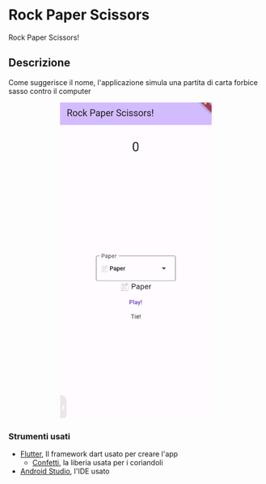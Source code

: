 # Rock Paper Scissors

Rock Paper Scissors!

## Descrizione

Come suggerisce il nome, l'applicazione simula una partita di carta forbice sasso contro il computer

<p align="center">
  <img src="screen.png" alt="Screen dell'app" width=300>
</p>

### Strumenti usati

* [Flutter]("https://flutter.dev/"), Il framework dart usato per creare l'app
  * [Confetti]("https://pub.dev/packages/confetti"), la liberia usata per i coriandoli
* [Android Studio]("https://developer.android.com/studio"), l'IDE usato



